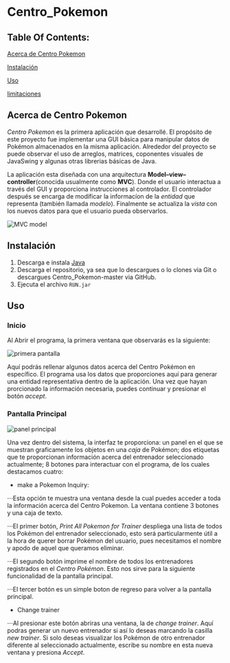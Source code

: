 # Centro_Pokemon

## Table Of Contents:
[Acerca de Centro Pokemon]()

[Instalación]()

[Uso]()

[limitaciones]()

## Acerca de Centro Pokemon
*Centro Pokemon* es la primera aplicación que desarrollé. El propósito de este proyecto fue implementar una GUI básica para manipular datos de Pokémon almacenados en la misma aplicación. Alrededor del proyecto se puede observar el uso de arreglos, matrices, coponentes visuales de JavaSwing y algunas otras librerias básicas de Java.

La aplicación esta diseñada con una arquitectura **Model–view–controller**(conocida usualmente como **MVC**). Donde el usuario interactua a través del GUI y proporciona instrucciones al controlador. El controlador después se encarga de modificar la informacíon de la *entidad* que representa (también llamada *modelo*). Finalmente se actualiza la *vista* con los nuevos datos para que el usuario pueda observarlos.

  ![](https://upload.wikimedia.org/wikipedia/commons/thumb/a/a0/MVC-Process.svg/1200px-MVC-Process.svg.png "MVC model")
  
 ## Instalación

1. Descarga e instala [Java](https://www.java.com/)
2. Descarga el repositorio, ya sea que lo descargues o lo clones via Git o descargues Centro_Pokemon-master via GitHub.
3. Ejecuta el archivo `RUN.jar`

## Uso 

### Inicio

Al Abrir el programa, la primera ventana que observarás es la siguiente:

  ![](https://i.imgur.com/FO903cg.png "primera pantalla")
 
Aquí podrás rellenar algunos datos acerca del Centro Pokémon en específico. El programa usa los datos que proporciones aquí para generar una entidad representativa dentro de la aplicación. Una vez que hayan prorcionado la información necesaria, puedes continuar y presionar el botón *accept*.

### Pantalla Principal

  ![](https://i.imgur.com/QEcDxmw.png "panel principal")
  
Una vez dentro del sistema, la interfaz te proporciona: un panel en el que se muestran graficamente los objetos en una *caja* de Pokémon; dos etiquetas que te proporcionan información acerca del entrenador seleccionado actualmente; 8 botones para interactuar con el programa, de los cuales destacamos cuatro:

* make a Pokemon Inquiry:

⋅⋅⋅Esta opción te muestra una ventana desde la cual puedes acceder a toda la información acerca del Centro Pokemon. La ventana contiene 3 botones y una caja de texto. 

⋅⋅⋅El primer botón, *Print All Pokemon for Trainer* despliega una lista de todos los Pokémon del entrenador seleccionado, esto será particularmente útil a la hora de querer borrar Pokémon del usuario, pues necesitamos el nombre y apodo de aquel que queramos eliminar.

⋅⋅⋅El segundo botón imprime el nombre de todos los entrenadores registrados en el *Centro Pokémon*. Esto nos sirve para la siguiente funcionalidad de la pantalla principal.

⋅⋅⋅El tercer botón es un simple boton de regreso para volver a la pantalla principal.


* Change trainer

⋅⋅⋅Al presionar este botón abriras una ventana, la de *change trainer*. Aquí podras generar un nuevo entrenador si así lo deseas marcando la casilla *new trainer*. Si solo deseas visualizar los Pokémon de otro entrenador diferente al seleccionado actualmente, escribe su nombre en esta nueva ventana y presiona *Accept*.




